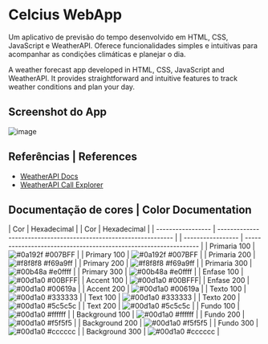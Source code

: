 # Celcius WebApp
 
Um aplicativo de previsão do tempo desenvolvido em HTML, CSS, JavaScript e WeatherAPI. Oferece funcionalidades simples e intuitivas para acompanhar as condições climáticas e planejar o dia.

A weather forecast app developed in HTML, CSS, JavaScript and WeatherAPI. It provides straightforward and intuitive features to track weather conditions and plan your day.

## Screenshot do App

![image](https://github.com/BrenoOrtiz/Celcius-WebApp/assets/82238627/898fd67e-6018-490f-80b2-2603cbeb90a6)

## Referências | References

 - [WeatherAPI Docs](https://www.weatherapi.com/docs/)
  - [WeatherAPI Call Explorer](https://www.weatherapi.com/api-explorer.aspx#current)

## Documentação de cores | Color Documentation

| Cor               | Hexadecimal                                                |                       | Cor               | Hexadecimal                                                |
| ----------------- | ---------------------------------------------------------------- |                 | ----------------- | ---------------------------------------------------------------- |
| Primaria 100      | ![#0a192f](https://via.placeholder.com/10/007BFF?text=+) #007BFF |                 | Primary 100      | ![#0a192f](https://via.placeholder.com/10/007BFF?text=+) #007BFF |
| Primaria 200       | ![#f8f8f8](https://via.placeholder.com/10/69a9ff?text=+) #f69a9ff |               | Primary 200       | ![#f8f8f8](https://via.placeholder.com/10/69a9ff?text=+) #f69a9ff |
| Primaria 300       | ![#00b48a](https://via.placeholder.com/10/e0ffff?text=+) #e0ffff |                | Primary 300       | ![#00b48a](https://via.placeholder.com/10/e0ffff?text=+) #e0ffff |
| Enfase 100       | ![#00d1a0](https://via.placeholder.com/10/00BFFF?text=+) #00BFFF|                   | Accent 100       | ![#00d1a0](https://via.placeholder.com/10/00BFFF?text=+) #00BFFF|
| Enfase 200       | ![#00d1a0](https://via.placeholder.com/10/00619a?text=+) #00619a |                  | Accent 200       | ![#00d1a0](https://via.placeholder.com/10/00619a?text=+) #00619a |
| Texto 100       | ![#00d1a0](https://via.placeholder.com/10/333333?text=+) #333333 |                   | Text 100       | ![#00d1a0](https://via.placeholder.com/10/333333?text=+) #333333 |
| Texto 200       | ![#00d1a0](https://via.placeholder.com/10/5c5c5c?text=+) #5c5c5c |                   | Text 200       | ![#00d1a0](https://via.placeholder.com/10/5c5c5c?text=+) #5c5c5c |
| Fundo 100       | ![#00d1a0](https://via.placeholder.com/10/ffffff?text=+) #ffffff |                   | Background 100       | ![#00d1a0](https://via.placeholder.com/10/ffffff?text=+) #ffffff |
| Fundo 200       | ![#00d1a0](https://via.placeholder.com/10/f5f5f5?text=+) #f5f5f5 |                   | Background 200       | ![#00d1a0](https://via.placeholder.com/10/f5f5f5?text=+) #f5f5f5 |
| Fundo 300       | ![#00d1a0](https://via.placeholder.com/10/cccccc?text=+) #cccccc |                   | Background 300       | ![#00d1a0](https://via.placeholder.com/10/cccccc?text=+) #cccccc |














